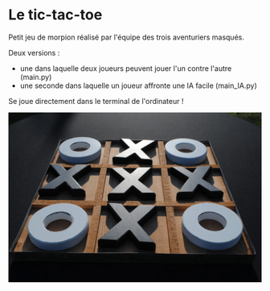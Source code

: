 # Le tic-tac-toe
Petit jeu de morpion réalisé par l'équipe des trois aventuriers masqués.

Deux versions :
- une dans laquelle deux joueurs peuvent jouer l'un contre l'autre (main.py)
- une seconde dans laquelle un joueur affronte une IA facile (main_IA.py)

Se joue directement dans le terminal de l'ordinateur !

<img src="./morpion.png" alt="Image d'un morpion en bois">
